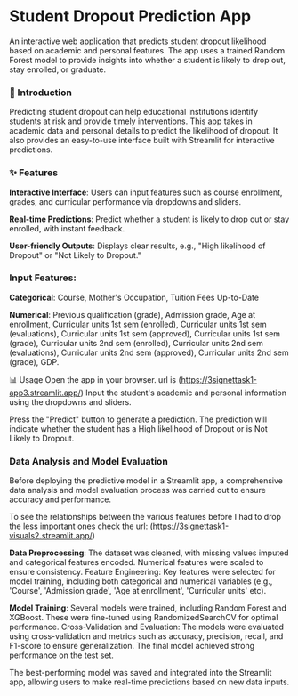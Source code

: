 # Student Dropout Prediction App

An interactive web application that predicts student dropout likelihood based on academic and personal features. The app uses a trained Random Forest model to provide insights into whether a student is likely to drop out, stay enrolled, or graduate.

### 🚀 Introduction
Predicting student dropout can help educational institutions identify students at risk and provide timely interventions. This app takes in academic data and personal details to predict the likelihood of dropout. It also provides an easy-to-use interface built with Streamlit for interactive predictions.

### ✨ Features
**Interactive Interface**: Users can input features such as course enrollment, grades, and curricular performance via dropdowns and sliders.

**Real-time Predictions**: Predict whether a student is likely to drop out or stay enrolled, with instant feedback.

**User-friendly Outputs**: Displays clear results, e.g., "High likelihood of Dropout" or "Not Likely to Dropout."

### Input Features:

**Categorical**: Course, Mother's Occupation, Tuition Fees Up-to-Date

**Numerical**: Previous qualification (grade), Admission grade, Age at enrollment, Curricular units 1st sem (enrolled), Curricular units 1st sem (evaluations),
Curricular units 1st sem (approved), Curricular units 1st sem (grade), Curricular units 2nd sem (enrolled), Curricular units 2nd sem (evaluations),
Curricular units 2nd sem (approved), Curricular units 2nd sem (grade), GDP.

📊 Usage
Open the app in your browser. url is (https://3signettask1-app3.streamlit.app/)
Input the student's academic and personal information using the dropdowns and sliders.

Press the "Predict" button to generate a prediction.
The prediction will indicate whether the student has a High likelihood of Dropout or is Not Likely to Dropout.


### Data Analysis and Model Evaluation
Before deploying the predictive model in a Streamlit app, a comprehensive data analysis and model evaluation process was carried out to ensure accuracy and performance. 

To see the relationships between the various features before I had to drop the less important ones check the url: (https://3signettask1-visuals2.streamlit.app/)

**Data Preprocessing**: The dataset was cleaned, with missing values imputed and categorical features encoded. Numerical features were scaled to ensure consistency.
Feature Engineering: Key features were selected for model training, including both categorical and numerical variables (e.g., 'Course', 'Admission grade', 'Age at enrollment', 'Curricular units' etc).

**Model Training**: Several models were trained, including Random Forest and XGBoost. These were fine-tuned using RandomizedSearchCV for optimal performance.
Cross-Validation and Evaluation: The models were evaluated using cross-validation and metrics such as accuracy, precision, recall, and F1-score to ensure generalization. 
The final model achieved strong performance on the test set.

The best-performing model was saved and integrated into the Streamlit app, allowing users to make real-time predictions based on new data inputs.


